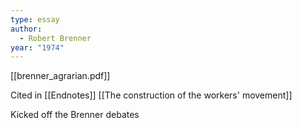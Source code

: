 ```yaml
---
type: essay
author:
  - Robert Brenner
year: "1974"
---
```

[[brenner_agrarian.pdf]]

Cited in [[Endnotes]] [[The construction of the workers' movement]]

Kicked off the Brenner debates